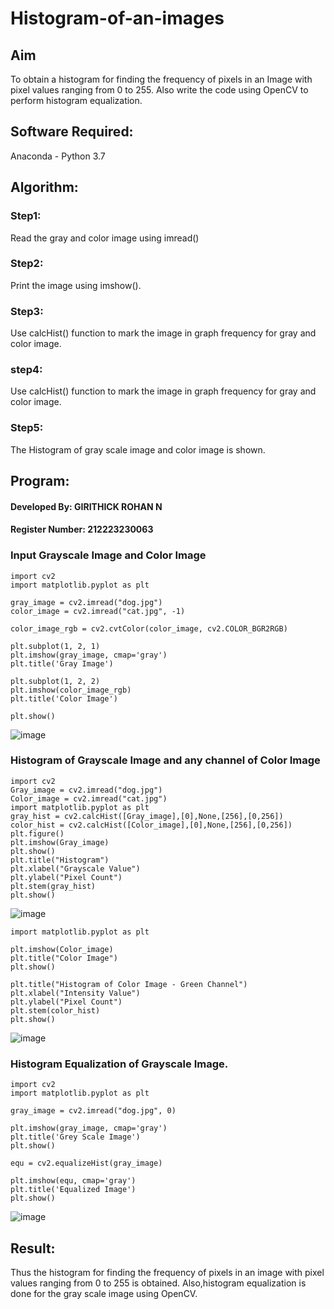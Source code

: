 # Histogram-of-an-images
## Aim
To obtain a histogram for finding the frequency of pixels in an Image with pixel values ranging from 0 to 255. Also write the code using OpenCV to perform histogram equalization.

## Software Required:
Anaconda - Python 3.7

## Algorithm:
### Step1:
Read the gray and color image using imread()

### Step2:
Print the image using imshow().

### Step3:
Use calcHist() function to mark the image in graph frequency for gray and color image.

### step4:
Use calcHist() function to mark the image in graph frequency for gray and color image.

### Step5:
The Histogram of gray scale image and color image is shown.


## Program:
#### Developed By: GIRITHICK ROHAN N
#### Register Number: 212223230063

### Input Grayscale Image and Color Image
```
import cv2
import matplotlib.pyplot as plt

gray_image = cv2.imread("dog.jpg")
color_image = cv2.imread("cat.jpg", -1)

color_image_rgb = cv2.cvtColor(color_image, cv2.COLOR_BGR2RGB)

plt.subplot(1, 2, 1)
plt.imshow(gray_image, cmap='gray')
plt.title('Gray Image')

plt.subplot(1, 2, 2)
plt.imshow(color_image_rgb)
plt.title('Color Image')

plt.show()
```
![image]()

### Histogram of Grayscale Image and any channel of Color Image
```
import cv2
Gray_image = cv2.imread("dog.jpg")
Color_image = cv2.imread("cat.jpg")
import matplotlib.pyplot as plt
gray_hist = cv2.calcHist([Gray_image],[0],None,[256],[0,256])
color_hist = cv2.calcHist([Color_image],[0],None,[256],[0,256])
plt.figure()
plt.imshow(Gray_image)
plt.show()
plt.title("Histogram")
plt.xlabel("Grayscale Value")
plt.ylabel("Pixel Count")
plt.stem(gray_hist)
plt.show()
```
![image]()

```
import matplotlib.pyplot as plt

plt.imshow(Color_image)
plt.title("Color Image")
plt.show()

plt.title("Histogram of Color Image - Green Channel")
plt.xlabel("Intensity Value")
plt.ylabel("Pixel Count")
plt.stem(color_hist)
plt.show()

```

![image]()

### Histogram Equalization of Grayscale Image.
```
import cv2
import matplotlib.pyplot as plt

gray_image = cv2.imread("dog.jpg", 0)

plt.imshow(gray_image, cmap='gray')
plt.title('Grey Scale Image')
plt.show()

equ = cv2.equalizeHist(gray_image)

plt.imshow(equ, cmap='gray')
plt.title('Equalized Image')
plt.show()
```

![image]()

## Result: 
Thus the histogram for finding the frequency of pixels in an image with pixel values ranging from 0 to 255 is obtained. Also,histogram equalization is done for the gray scale image using OpenCV.
